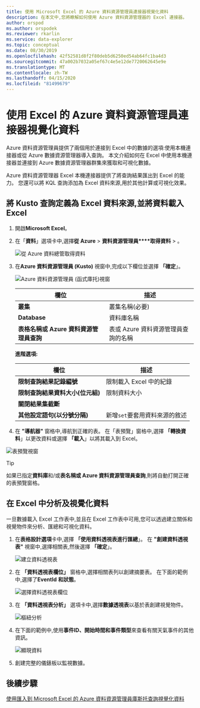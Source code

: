 ```yaml
---
title: 使用 Microsoft Excel 的 Azure 資料資源管理員連接器視覺化資料
description: 在本文中,您將瞭解如何使用 Azure 資料資源管理器的 Excel 連接器。
author: orspod
ms.author: orspodek
ms.reviewer: rkarlin
ms.service: data-explorer
ms.topic: conceptual
ms.date: 08/30/2019
ms.openlocfilehash: 42f52581d8f2f80deb5d6250ed54ab64fc1ba4d3
ms.sourcegitcommit: 47a002b7032a05ef67c4e5e12de7720062645e9e
ms.translationtype: MT
ms.contentlocale: zh-TW
ms.lasthandoff: 04/15/2020
ms.locfileid: "81499679"
---
```

# <a name="visualize-data-using-the-azure-data-explorer-connector-for-excel"></a>使用 Excel 的 Azure 資料資源管理員連接器視覺化資料

Azure 資料資源管理員提供了兩個用於連接到 Excel 中的數據的選項:使用本機連接器或從 Azure 數據資源管理器導入查詢。 本文介紹如何在 Excel 中使用本機連接器並連接到 Azure 數據資源管理器群集來獲取和可視化數據。

Azure 資料資源管理器 Excel 本機連接器提供了將查詢結果匯出到 Excel 的能力。 您還可以將 KQL 查詢添加為 Excel 資料來源,用於其他計算或可視化效果。

## <a name="define-kusto-query-as-an-excel-data-source-and-load-the-data-to-excel"></a>將 Kusto 查詢定義為 Excel 資料來源,並將資料載入 Excel

1. 開啟**Microsoft Excel**。
1. 在「**資料**」選項卡中,選擇**從 Azure** > **資料資源管理員****取得資料** > 。

    ![從 Azure 資料總管取得資料](media/excel-connector/get-data-from-adx.png)

1. 在**Azure 資料資源管理員 (Kusto)** 視窗中,完成以下欄位並選擇 **「確定**」。

    ![Azure 資料資源管理員 (函式庫托)視窗](media/excel-connector/adx-connection-window.png)
    
    |欄位   |描述 |
    |---------|---------|
    |**叢集**   |   叢集名稱(必要)      |    
    |**Database**     |    資料庫名稱      |    
    |**表格名稱或 Azure 資料資源管理員查詢**    |     表或 Azure 資料資源管理員查詢的名稱    | 
    
    **進階選項:**

     |欄位   |描述 |
    |---------|---------|
    |**限制查詢結果記錄編號**     |     限制載入 Excel 中的紀錄  |    
    |**限制查詢結果資料大小(位元組)**    |    限制資料大小      |   
    |**關閉結果集截斷**    |         |      
    |**其他設定語句(以分號分隔)**    |    新增`set`要套用資料來源的敘述     |   

1.  在 **"導航器"** 窗格中,導航到正確的表。 在「表預覽」窗格中,選擇 **「轉換資料**」以更改資料或選擇 **「載入**」以將其載入到 Excel。

![表預覽視窗](media/excel-connector/navigate-table-preview-window.png)

   > [!TIP]
   > 如果已指定**資料庫**和/或**表名稱或 Azure 資料資源管理員查詢**,則將自動打開正確的表預覽窗格。 

## <a name="analyze-and-visualize-data-in-excel"></a>在 Excel 中分析及視覺化資料

一旦數據載入 Excel 工作表中,並且在 Excel 工作表中可用,您可以透過建立關係和視覺物件來分析、匯總和可視化資料。 

1.  在**表格設計選項**卡中,選擇 **「使用資料透視表進行匯總**」。 在 **"創建資料透視表"** 視窗中,選擇相關表,然後選擇 **「確定**」。

    ![建立資料透視表](media/excel-connector/create-pivot-table.png)

1. 在 **「資料透視表欄位」** 窗格中,選擇相關表列以創建摘要表。 在下面的範例中,選擇了**EventId** **和狀態**。
    
    ![選擇資料透視表欄位](media/excel-connector/pivot-table-pick-fields.png)

1. 在 **「資料透視表分析」** 選項卡中,選擇**數據透視表**以基於表創建視覺物件。 

    ![樞紐分析](media/excel-connector/pivot-table-analyze-pivotchart.png)

1. 在下面的範例中,使用**事件ID、****開始時間和****事件類型**來查看有關天氣事件的其他資訊。

    ![顯現資料](media/excel-connector/visualize-excel-data.png)

1. 創建完整的儀錶板以監視數據。

## <a name="next-steps"></a>後續步驟

[使用匯入到 Microsoft Excel 的 Azure 資料資源管理員庫斯托查詢視覺化資料](excel-blank-query.md)
